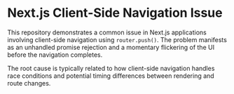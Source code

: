 # Next.js Client-Side Navigation Issue

This repository demonstrates a common issue in Next.js applications involving client-side navigation using `router.push()`.  The problem manifests as an unhandled promise rejection and a momentary flickering of the UI before the navigation completes.

The root cause is typically related to how client-side navigation handles race conditions and potential timing differences between rendering and route changes.